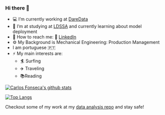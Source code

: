 ### Hi there 👋

- :computer: I’m currently working at [DareData](https://daredata.engineering/home)
- :abacus: I’m at studying at [LDSSA](https://www.lisbondatascience.org/) and currently learning about model deployment
- :postbox: How to reach me: :office: [LinkedIn](https://www.linkedin.com/in/carlos-fonseca-6b811630/)
- :gear: My Background is Mechanical Engineering: Production Management
- I am portuguese :portugal:
- ⚡ My main interests are:
  - :surfer: Surfing
  - :airplane: Traveling
  - :books:Reading 
  
  

[![Carlos Fonseca's github stats](https://github-readme-stats.vercel.app/api?username=ecarlosfonseca&count_private=true&show_icons=true&theme=radical&hide_rank=false)](https://github.com/anuraghazra/github-readme-stats)

[![Top Langs](https://github-readme-stats.vercel.app/api/top-langs/?username=ecarlosfonseca)](https://github.com/anuraghazra/github-readme-stats)

Checkout some of my work at my [data analysis repo](https://github.com/ecarlosfonseca/Data-Analysis) and stay safe!
